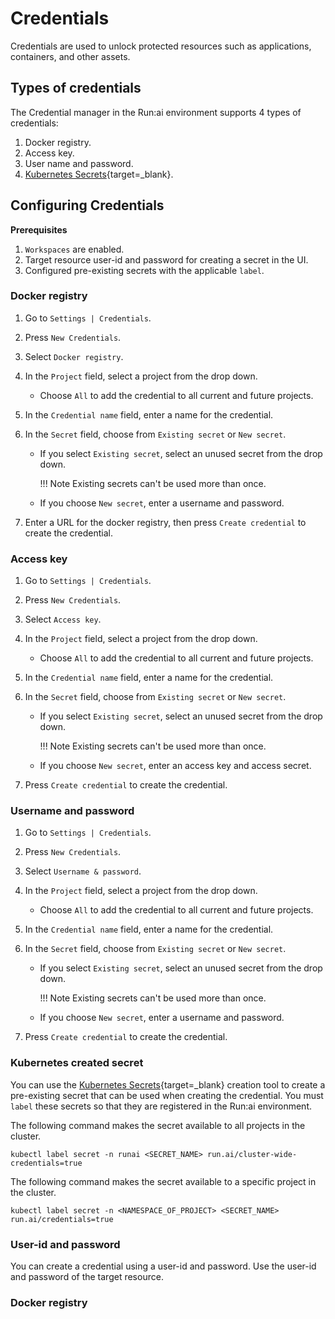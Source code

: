 # Credentials

Credentials are used to unlock protected resources such as applications, containers, and other assets.

## Types of credentials

The Credential manager in the Run:ai environment supports 4 types of credentials:

1. Docker registry.
2. Access key.
3. User name and password.
4. [Kubernetes Secrets](https://kubernetes.io/docs/concepts/configuration/secret){target=_blank}.

## Configuring Credentials

**Prerequisites**

1. `Workspaces` are enabled.
2. Target resource user-id and password for creating a secret in the UI.
3. Configured pre-existing secrets with the applicable `label`.

### Docker registry

1. Go to `Settings | Credentials`.
2. Press `New Credentials`.
3. Select `Docker registry`.
4. In the `Project` field, select a project from the drop down.

      * Choose `All` to add the credential to all current and future projects.

5. In the `Credential name` field, enter a name for the credential.
6. In the `Secret` field, choose from `Existing secret` or `New secret`.

      * If you select `Existing secret`, select an unused secret from the drop down.
  
        !!! Note
            Existing secrets can't be used more than once.

      * If you choose `New secret`, enter a username and password.

7. Enter a URL for the docker registry, then press `Create credential` to create the credential.

### Access key

1. Go to `Settings | Credentials`.
2. Press `New Credentials`.
3. Select `Access key`.
4. In the `Project` field, select a project from the drop down.

      * Choose `All` to add the credential to all current and future projects.

5. In the `Credential name` field, enter a name for the credential.
6. In the `Secret` field, choose from `Existing secret` or `New secret`.

      * If you select `Existing secret`, select an unused secret from the drop down.

        !!! Note
            Existing secrets can't be used more than once.  

      * If you choose `New secret`, enter an access key and access secret.

7. Press `Create credential` to create the credential.

### Username and password

1. Go to `Settings | Credentials`.
2. Press `New Credentials`.
3. Select `Username & password`.
4. In the `Project` field, select a project from the drop down.

      * Choose `All` to add the credential to all current and future projects.

5. In the `Credential name` field, enter a name for the credential.
6. In the `Secret` field, choose from `Existing secret` or `New secret`.

      * If you select `Existing secret`, select an unused secret from the drop down.
  
        !!! Note
            Existing secrets can't be used more than once.

      * If you choose `New secret`, enter a username and password.

7. Press `Create credential` to create the credential.

### Kubernetes created secret

You can use the [Kubernetes Secrets](https://kubernetes.io/docs/concepts/configuration/secret/#working-with-secrets){target=_blank}
creation tool to create a pre-existing secret that can be used when creating the credential. You must `label` these secrets so that they are registered in the Run:ai environment.

The following command makes the secret available to all projects in the cluster.

```console
kubectl label secret -n runai <SECRET_NAME> run.ai/cluster-wide-credentials=true
```

The following command makes the secret available to a specific project in the cluster.

```console
kubectl label secret -n <NAMESPACE_OF_PROJECT> <SECRET_NAME> run.ai/credentials=true
```

### User-id and password

You can create a credential using a user-id and password. Use the user-id and password of the target resource.

### Docker registry



